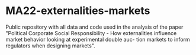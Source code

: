 # MA22-externalities-markets
Public repository with all data and code used in the analysis of the paper "Political Corporate Social Responsibility - How externalities influence market behavior looking at experimental double auc- tion markets to inform regulators when designing markets". 
